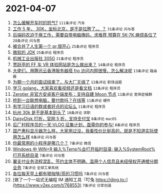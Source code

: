 # 2021-04-07

1. [怎么缓解开车时的怒气?](https://www.v2ex.com/t/768549) `111条评论` `汽车`
1. [工作 5 年， 30K，坐标北京，是不是拉胯了。。？](https://www.v2ex.com/t/768623) `31条评论` `问与答`
1. [后端码农迫于换工作，需要自带电脑撸码，求推荐,预算在 5K-7K,麻烦各位了](https://www.v2ex.com/t/768560) `28条评论` `问与答`
1. [被合并了人生第一个 pr,很开心](https://www.v2ex.com/t/768587) `25条评论` `程序员`
1. [微软的 JDK](https://www.v2ex.com/t/768565) `25条评论` `程序员`
1. [机械工业出版社 305G](https://www.v2ex.com/t/768558) `21条评论` `程序员`
1. [贾跃亭的 FF 车 VR 体验网站是怎么做出来？](https://www.v2ex.com/t/768593) `14条评论` `程序员`
1. [大佬们，用腾讯云香港服务器搭 frp 访问内网很慢，怎么解决呢](https://www.v2ex.com/t/768555) `13条评论` `路由器`
1. [为期一个月的面试结束了，与大厂无缘了](https://www.v2ex.com/t/768638) `12条评论` `职场话题`
1. [学习 golang，大家喜欢看视频还是看文档](https://www.v2ex.com/t/768566) `12条评论` `程序员`
1. [Zerotier 非官方安卓客户端发布：支持自建 Moon 节点](https://www.v2ex.com/t/768628) `11条评论` `宽带症候群`
1. [抢到一台联想电脑，要付款吗？在线等](https://www.v2ex.com/t/768617) `11条评论` `硬件`
1. [有学习日语的群或者好点的论坛么](https://www.v2ex.com/t/768598) `11条评论` `程序员`
1. [杭州 30k 是不是基本到头了](https://www.v2ex.com/t/768569) `10条评论` `求职`
1. [DaisyDisk 打折，官网 5 折，支持支付宝](https://www.v2ex.com/t/768630) `8条评论` `macOS`
1. [后厂村程序员的一天:VLOG 征集计划，亟需你的参与!](https://www.v2ex.com/t/768605) `8条评论` `程序员`
1. [国产惠科显示器怎么样，大家用过没，我看性价比挺高的，就是不知道实际使用怎么样](https://www.v2ex.com/t/768564) `8条评论` `问与答`
1. [你最常用的小程序是哪几个？](https://www.v2ex.com/t/768649) `7条评论` `微信`
1. [Windows 中 WIN+R 输入%Temp%会打开临时目录; 输入%SystemRoot%打开系统目录](https://www.v2ex.com/t/768613) `7条评论` `问与答`
1. [翼支付业务流程混乱、签约主体不明确、滥用个人信息且未经授权开通橙分期业务](https://www.v2ex.com/t/768589) `7条评论` `全球工单系统`
1. [各位每天早上都有喝咖啡/茶的习惯吗](https://www.v2ex.com/t/768577) `7条评论` `问与答`
1. [做了一个一站式无编程 IM 通知工具『叮兔 https://ding.to』](https://www.v2ex.com/t/768553) `7条评论` `分享创造`
